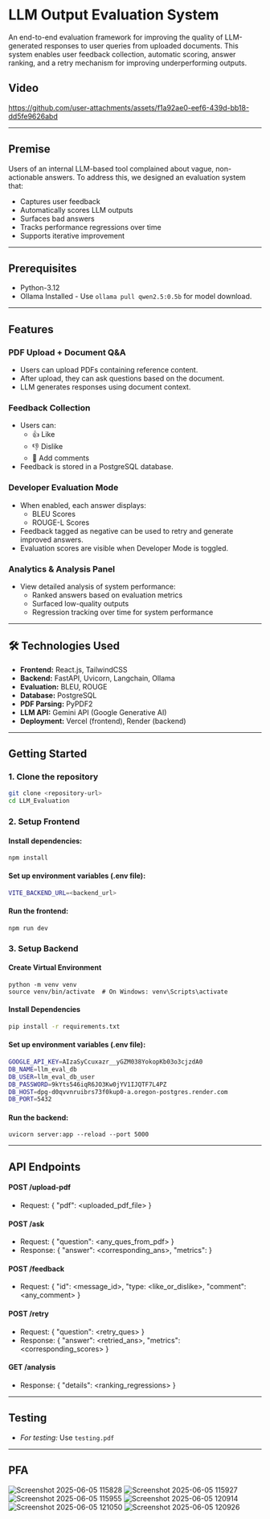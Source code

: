 # LLM Output Evaluation System
An end-to-end evaluation framework for improving the quality of LLM-generated responses to user queries from uploaded documents. This system enables user feedback collection, automatic scoring, answer ranking, and a retry mechanism for improving underperforming outputs.

## Video
https://github.com/user-attachments/assets/f1a92ae0-eef6-439d-bb18-dd5fe9626abd

---

## Premise
Users of an internal LLM-based tool complained about vague, non-actionable answers. To address this, we designed an evaluation system that:
- Captures user feedback
- Automatically scores LLM outputs
- Surfaces bad answers
- Tracks performance regressions over time
- Supports iterative improvement

---

## Prerequisites
- Python-3.12
- Ollama Installed - Use `ollama pull qwen2.5:0.5b` for model download.

---

## Features
### PDF Upload + Document Q&A
- Users can upload PDFs containing reference content.
- After upload, they can ask questions based on the document.
- LLM generates responses using document context.
### Feedback Collection
- Users can:
  - 👍 Like
  - 👎 Dislike
  - 📝 Add comments
- Feedback is stored in a PostgreSQL database.
### Developer Evaluation Mode
- When enabled, each answer displays:
  - BLEU Scores
  - ROUGE-L Scores
- Feedback tagged as negative can be used to retry and generate improved answers.
- Evaluation scores are visible when Developer Mode is toggled.
### Analytics & Analysis Panel
- View detailed analysis of system performance:
  - Ranked answers based on evaluation metrics
  - Surfaced low-quality outputs
  - Regression tracking over time for system performance

---

## 🛠️ Technologies Used

- **Frontend:** React.js, TailwindCSS
- **Backend:** FastAPI, Uvicorn, Langchain, Ollama
- **Evaluation:** BLEU, ROUGE
- **Database:** PostgreSQL
- **PDF Parsing:** PyPDF2
- **LLM API:** Gemini API (Google Generative AI)
- **Deployment:** Vercel (frontend), Render (backend)

---

## Getting Started

### 1. Clone the repository
```bash
git clone <repository-url>
cd LLM_Evaluation
```

### 2. Setup Frontend
#### Install dependencies:
```
npm install
```
#### Set up environment variables (.env file):
```bash
VITE_BACKEND_URL=<backend_url>
```
#### Run the frontend:
```
npm run dev
```

### 3. Setup Backend
#### Create Virtual Environment
```
python -m venv venv
source venv/bin/activate  # On Windows: venv\Scripts\activate
```
#### Install Dependencies
```bash
pip install -r requirements.txt
```
#### Set up environment variables (.env file):
```bash
GOOGLE_API_KEY=AIzaSyCcuxazr__yGZM038YokopKb03o3cjzdA0
DB_NAME=llm_eval_db
DB_USER=llm_eval_db_user
DB_PASSWORD=9kYts546iqR6JO3Kw0jYV1IJQTF7L4PZ
DB_HOST=dpg-d0qvvnruibrs73f0kup0-a.oregon-postgres.render.com
DB_PORT=5432
```
#### Run the backend:
```
uvicorn server:app --reload --port 5000
```

---

## API Endpoints
#### POST /upload-pdf
- Request: { "pdf": <uploaded_pdf_file> }

#### POST /ask
- Request: { "question": <any_ques_from_pdf> }
- Response: { "answer": <corresponding_ans>, "metrics": <scores> }

#### POST /feedback
- Request: { "id": <message_id>, "type: <like_or_dislike>, "comment": <any_comment> }

#### POST /retry
- Request: { "question": <retry_ques> }
- Response: { "answer": <retried_ans>, "metrics": <corresponding_scores> }

#### GET /analysis
- Response: { "details": <ranking_regressions> }

---

## Testing
- *For testing:* Use `testing.pdf`

---

## PFA
![Screenshot 2025-06-05 115828](https://github.com/user-attachments/assets/c8b8edca-1bc4-4267-b8d5-8145a55ef34c)
![Screenshot 2025-06-05 115927](https://github.com/user-attachments/assets/7d102a58-3c17-48c2-ab61-766df44de99f)
![Screenshot 2025-06-05 115955](https://github.com/user-attachments/assets/32d59e9d-0320-437a-a24b-393033faf83f)
![Screenshot 2025-06-05 120914](https://github.com/user-attachments/assets/19e789ee-d289-4310-b682-c6b104e7068f)
![Screenshot 2025-06-05 121050](https://github.com/user-attachments/assets/190860c1-9696-45b9-a5d9-d83ca286884b)
![Screenshot 2025-06-05 120926](https://github.com/user-attachments/assets/3cad435e-4391-418a-9b44-317473666790)
